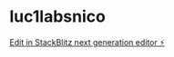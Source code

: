# luc1labsnico

[Edit in StackBlitz next generation editor ⚡️](https://stackblitz.com/~/github.com/nicosantacruz/luc1labsnico)
